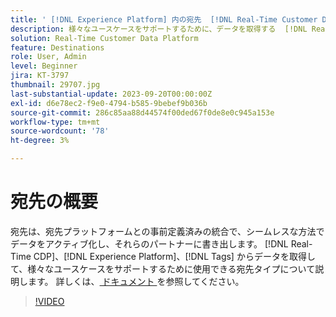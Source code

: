 ```yaml
---
title: ' [!DNL Experience Platform] 内の宛先  [!DNL Real-Time Customer Data Platform]  ついて'
description: 様々なユースケースをサポートするために、データを取得する  [!DNL Real-Time CDP], [!DNL Experience Platform], and [!DNL Tags]  めに使用できる宛先タイプについて説明します。
solution: Real-Time Customer Data Platform
feature: Destinations
role: User, Admin
level: Beginner
jira: KT-3797
thumbnail: 29707.jpg
last-substantial-update: 2023-09-20T00:00:00Z
exl-id: d6e78ec2-f9e0-4794-b585-9bebef9b036b
source-git-commit: 286c85aa88d44574f00ded67f0de8e0c945a153e
workflow-type: tm+mt
source-wordcount: '78'
ht-degree: 3%

---
```


# 宛先の概要

宛先は、宛先プラットフォームとの事前定義済みの統合で、シームレスな方法でデータをアクティブ化し、それらのパートナーに書き出します。 [!DNL Real-Time CDP]、[!DNL Experience Platform]、[!DNL Tags] からデータを取得して、様々なユースケースをサポートするために使用できる宛先タイプについて説明します。 詳しくは、[ ドキュメント ](https://experienceleague.adobe.com/docs/experience-platform/destinations/home.html?lang=ja) を参照してください。

>[!VIDEO](https://video.tv.adobe.com/v/29707?learn=on&enablevpops)

